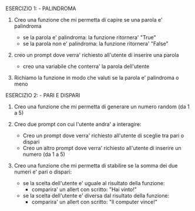 
ESERCIZIO 1: 
    - PALINDROMA

1. Creo una funzione che mi permetta di capire se una parola e' palindroma
    - se la parola e' palindroma: la funzione ritornera' "True"
    - se la parola non e' palindroma: la funzione ritornera' "False"

2. creo un prompt dove verra' richiesto all'utente di inserire una parola
    - creo una variabile che conterra' la parola dell'utente

3. Richiamo la funzione in modo che valuti se la parola e' palindroma o meno


ESERCIZIO 2:
    - PARI E DISPARI

1. Creo una funzione che mi permetta di generare un numero random (da 1 a 5)

2. Creo due prompt con cui l'utente andra' a interagire:
    - Creo un prompt dove verra' richiesto all'utente di sceglie tra pari o dispari
    - Creo un altro prompt dove verra' richiesto all'utente di inserire un numero (da 1 a 5)

3. Creo una funzione che mi permetta di stabilire se la somma dei due numeri e' pari o dispari:
    - se la scelta dell'utente e' uguale al risultato della funzione: 
        - comparira' un allert con scritto: "Hai vinto!"
    - se la scelta dell'utente e' diversa dal risultato della funzione: 
        - comparira' un allert con scritto: "Il computer vince!"


